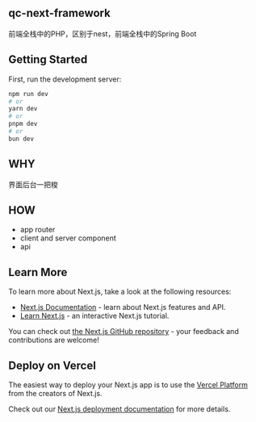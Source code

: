 ## qc-next-framework
前端全栈中的PHP，区别于nest，前端全栈中的Spring Boot 

## Getting Started

First, run the development server:

```bash
npm run dev
# or
yarn dev
# or
pnpm dev
# or
bun dev
```

## WHY
界面后台一把梭

## HOW
* app router
* client and server component
* api

## Learn More

To learn more about Next.js, take a look at the following resources:

- [Next.js Documentation](https://nextjs.org/docs) - learn about Next.js features and API.
- [Learn Next.js](https://nextjs.org/learn) - an interactive Next.js tutorial.

You can check out [the Next.js GitHub repository](https://github.com/vercel/next.js/) - your feedback and contributions are welcome!

## Deploy on Vercel

The easiest way to deploy your Next.js app is to use the [Vercel Platform](https://vercel.com/new?utm_medium=default-template&filter=next.js&utm_source=create-next-app&utm_campaign=create-next-app-readme) from the creators of Next.js.

Check out our [Next.js deployment documentation](https://nextjs.org/docs/deployment) for more details.
